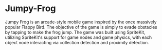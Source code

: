 # Jumpy-Frog

Jumpy Frog is an arcade-style mobile game inspired by the once massively popular Flappy Bird. 
The objective of the game is simply to evade obstacles by tapping to make the frog jump. The game was
built using SpriteKit, utilizing SpriteKit's support for game nodes and game physics, with each object node
interacting via collection detection and proximity detection. 
